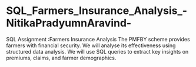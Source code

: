 # SQL_Farmers_Insurance_Analysis_-NitikaPradyumnAravind-
SQL Assignment :Farmers Insurance Analysis
The PMFBY scheme provides farmers with financial security. We will analyse its effectiveness using structured data analysis. We will use SQL queries to extract key insights on premiums, claims, and farmer demographics.
